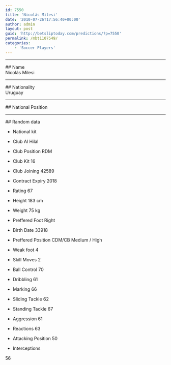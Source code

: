 ```yaml
---
id: 7550
title: 'Nicolás Milesi'
date: '2010-07-26T17:56:40+00:00'
author: admin
layout: post
guid: 'http://betsliptoday.com/predictions/?p=7550'
permalink: /mbt1107549/
categories:
    - 'Soccer Players'
---
```


- - - - - -

\## Name  
 Nicolás Milesi

- - - - - -

\## Nationality  
 Uruguay

- - - - - -

\## National Position

- - - - - -

\## Random data

- National kit
- Club
 Al Hilal

- Club Position
 RDM

- Club Kit
 16

- Club Joining
 42589

- Contract Expiry
 2018

- Rating
 67

- Height
 183 cm

- Weight
 75 kg

- Preffered Foot
 Right

- Birth Date
 33918

- Preffered Position
 CDM/CB Medium / High

- Weak foot
 4

- Skill Moves
 2

- Ball Control
 70

- Dribbling
 61

- Marking
 66

- Sliding Tackle
 62

- Standing Tackle
 67

- Aggression
 61

- Reactions
 63

- Attacking Position
 50

- Interceptions

 56